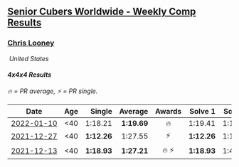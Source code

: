 <style>table {white-space: nowrap;}</style>
<link rel="stylesheet" type="text/css" href="/scw-comp/css/flags.css" />

## [Senior Cubers Worldwide - Weekly Comp Results](/scw-comp/results/)
### [Chris Looney](README.md)

<i class="flag flag-US" />&nbsp;United States

#### 4x4x4 Results

<span style="white-space: nowrap;">🔥 = PR average</span>, <span style="white-space: nowrap;">⚡ = PR single</span>.

| Date | Age | Single | Average | Awards | Solve 1 | Solve 2 | Solve 3 | Solve 4 | Solve 5 | Video |
| :--: | :--: | --: | --: | :--: | --: | --: | --: | --: | --: | :-- |
| [2022-01-10](../../results/2022-01-10/444.md) | <40 | 1:18.21 | **1:19.69** | 🔥 | 1:19.41 | 1:18.39 | 1:21.28 | 1:18.21 | 1:38.71 | [Desktop](https://www.facebook.com/chris.looney/videos/4676381435750319) / [Mobile](https://m.facebook.com/chris.looney/videos/4676381435750319) |
| [2021-12-27](../../results/2021-12-27/444.md) | <40 | **1:12.26** | 1:27.55 | ⚡ | **1:12.26** | 1:19.09 | 1:44.19 | 1:19.38 | DNF | [Desktop](https://www.facebook.com/chris.looney/videos/704903463826517) / [Mobile](https://m.facebook.com/chris.looney/videos/704903463826517) |
| [2021-12-13](../../results/2021-12-13/444.md) | <40 | **1:18.93** | **1:27.21** | 🔥 ⚡ | **1:18.93** | 1:40.98 | 1:26.04 | 1:24.43 | 1:31.16 | [Desktop](https://www.facebook.com/chris.looney/videos/448050793374736) / [Mobile](https://m.facebook.com/chris.looney/videos/448050793374736) |


<!-- Global site tag (gtag.js) - Google Analytics -->
<script async src="https://www.googletagmanager.com/gtag/js?id=UA-86348435-3"></script>
<script>window.dataLayer = window.dataLayer || []; function gtag() {dataLayer.push(arguments);} gtag('js', new Date()); gtag('config', 'UA-86348435-3');</script>
